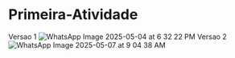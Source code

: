 # Primeira-Atividade
Versao 1
![WhatsApp Image 2025-05-04 at 6 32 22 PM](https://github.com/user-attachments/assets/fef38470-1156-4215-af9c-a7ef8cd949b1)
Versao 2
![WhatsApp Image 2025-05-07 at 9 04 38 AM](https://github.com/user-attachments/assets/49c7990f-72ff-4a0a-9aa5-696e4abe692c)
